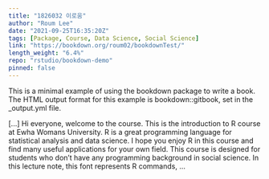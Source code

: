 ```yaml
---
title: "1826032 이로움"
author: "Roum Lee"
date: "2021-09-25T16:35:20Z"
tags: [Package, Course, Data Science, Social Science]
link: "https://bookdown.org/roum02/bookdownTest/"
length_weight: "6.4%"
repo: "rstudio/bookdown-demo"
pinned: false
---
```


<p>This is a minimal example of using the bookdown package to write a book. The HTML output format for this example is bookdown::gitbook, set in the _output.yml file.</p> [...] Hi everyone, welcome to the course. This is the introduction to R course at Ewha Womans University. R is a great programming language for statistical analysis and data science. I hope you enjoy R in this course and find many useful applications for your own field. This course is designed for students who don’t have any programming background in social science. In this lecture note, this font represents R commands, ...
